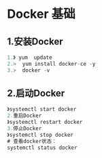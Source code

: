 # Docker 基础

## 1.安装Docker

```java
1.》 yum  update 
2.>  yum install docker-ce -y
3.>  docker -v
```



## 2.启动Docker

```java
》systemctl start docker
2.重启Docker 
》systemctl restart docker
3.停止Docker
》systemctl stop docker
# 查看docker状态：
systemctl status docker
```

# 